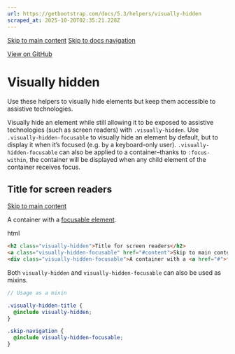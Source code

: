 ```yaml
---
url: https://getbootstrap.com/docs/5.3/helpers/visually-hidden
scraped_at: 2025-10-20T02:35:21.228Z
---
```


[Skip to main content](https://getbootstrap.com/docs/5.3/helpers/visually-hidden/#content) [Skip to docs navigation](https://getbootstrap.com/docs/5.3/helpers/visually-hidden/#bd-docs-nav)

[View on GitHub](https://github.com/twbs/bootstrap/blob/v5.3.8/site/src/content/docs/helpers/visually-hidden.mdx "View and edit this file on GitHub")

# Visually hidden

Use these helpers to visually hide elements but keep them accessible to assistive technologies.

Visually hide an element while still allowing it to be exposed to assistive technologies (such as screen readers) with `.visually-hidden`. Use `.visually-hidden-focusable` to visually hide an element by default, but to display it when it’s focused (e.g. by a keyboard-only user). `.visually-hidden-focusable` can also be applied to a container–thanks to `:focus-within`, the container will be displayed when any child element of the container receives focus.

## Title for screen readers

[Skip to main content](https://getbootstrap.com/docs/5.3/helpers/visually-hidden/#content)

A container with a [focusable element](https://getbootstrap.com/docs/5.3/helpers/visually-hidden/#).

html

```html
<h2 class="visually-hidden">Title for screen readers</h2>
<a class="visually-hidden-focusable" href="#content">Skip to main content</a>
<div class="visually-hidden-focusable">A container with a <a href="#">focusable element</a>.</div>
```

Both `visually-hidden` and `visually-hidden-focusable` can also be used as mixins.

```scss
// Usage as a mixin

.visually-hidden-title {
  @include visually-hidden;
}

.skip-navigation {
  @include visually-hidden-focusable;
}

```